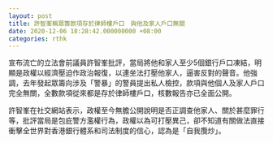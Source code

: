 ```yaml
---
layout: post
title: 許智峯稱眾籌款項存於律師樓戶口　與他及家人戶口無關
date: 2020-12-06 18:28:42.000000000 +08:00
categories: rthk
---
```


宣布流亡的立法會前議員許智峯批評，當局將他和家人至少5個銀行戶口凍結，明顯是政權以經濟壓迫作政治報復，以連坐法打壓他家人，逼害反對的聲音。他強調，去年發起眾籌向涉及「警暴」的警員提出私人檢控，款項與他個人及家人戶口完全無關，全數款項從來都是存於律師樓戶口，核數報告亦已全面公開。

許智峯在社交網站表示，政權至今無膽公開說明是否正調查他家人、關於甚麼罪行等，批評當局是包庇警方濫權行為，政權以為可打壓異己，卻不知道有關做法直接衝擊全世界對香港銀行體系和司法制度的信心，認為是「自我攬炒」。
